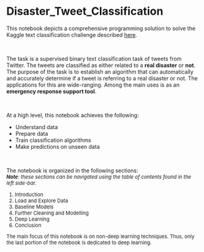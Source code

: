 # Disaster_Tweet_Classification

This notebook depicts a comprehensive programming solution to solve the Kaggle text classification challenge described [here](https://www.kaggle.com/c/nlp-getting-started/overview).

<br>

The task is a supervised binary text classification task of tweets from Twitter. The tweets are classified as either related to a **real disaster** or **not**. The purpose of the task is to establish an algorithm that can automatically and accurately determine if a tweet is referring to a real disaster or not. The applications for this are wide-ranging. Among the main uses is as an **emergency response support tool**. 

<br>

At a high level, this notebook achieves the following:

- Understand data
- Prepare data
- Train classification algorithms
- Make predictions on unseen data

<br>

The notebook is organized in the following sections:<br /><font size="2"> _**Note**: these sections can be navigated using the table of contents found in the left side-bar._

1. Introduction
2. Load and Explore Data
3. Baseline Models
4. Further Cleaning and Modelling
5. Deep Learning
6. Conclusion

The main focus of this notebook is on non-deep learning techniques. Thus, only the last portion of the notebook is dedicated to deep learning.
